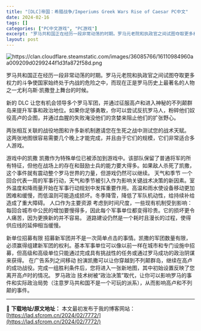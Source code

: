 ```yaml
---
title: "[DLC]帝国：希腊战争/Imperiums Greek Wars Rise of Caesar PC中文"
date: 2024-02-16
tags: []
categories: ["PC中文游戏", "PC游戏"]
excerpt: "罗马共和国正在经历一段非常动荡的时期。罗马元老院和执政官之间试图夺取更多权力的斗争使国家始终处于内战的危险之中，而现在正是罗马历史上最著名的人物之一尤利乌斯·凯撒登上舞台的时候。 新的 DLC 让您有机会领导多个罗马军团，并通过征服高卢和进入神秘的不列颠群岛来提升军事和政治地位。如果你足够勇敢，你可&hellip;"
layout: post
---
```


<img class="transparent aligncenter" src="https://clan.cloudflare.steamstatic.com/images/36085766/16110984960aa009209d0299244f1d3fa872f58d.png" alt="https://clan.cloudflare.steamstatic.com/images/36085766/16110984960aa009209d0299244f1d3fa872f58d.png" />

罗马共和国正在经历一段非常动荡的时期。罗马元老院和执政官之间试图夺取更多权力的斗争使国家始终处于内战的危险之中，而现在正是罗马历史上最著名的人物之一尤利乌斯·凯撒登上舞台的时候。

新的 DLC 让您有机会领导多个罗马军团，并通过征服高卢和进入神秘的不列颠群岛来提升军事和政治地位。如果你足够勇敢，你可以尝试反抗罗马人，粉碎他们奴役高卢的企图，并通过血腥的失败淹没他们的贪婪来阻止他们的扩张野心。

两张相互关联的战役地图和许多新机制邀请您在生死之战中测试您的战术天赋。
这两张地图很容易需要几个晚上才能完成，并且由于它们的规模，它们非常适合多人游戏。

游戏中的凯撒
凯撒作为特殊单位已被添加到游戏中。该部队保留了普通将军的所有特征，但他在战场上的存在和鼓励士兵的能力要大得多。如果敌人杀死了凯撒，这个事件就有震动整个罗马世界的力量，但游戏仍然可以继续。
天气和季节
一个回合代表一周的军事行动，天气和季节被引入作为影响关键战术决策的新因素。室外温度和降雨量开始在军事行动规划中发挥重要作用。高温和雨水使设备移动更加困难和缓慢，而低温则可能造成损坏。冬季降雪，降低了军队机动性，给持续补给造成了重大障碍。
人口作为主要资源
考虑到时间尺度，一些现有机制受到影响：
每回合城市中公民的增加要慢得多，因此每个军事单位都变得珍贵。它的损坏更令人痛苦，因为更换新的并不容易。
道路建设仍然是一个耗时且漫长的过程，使得供应线的延伸相当缓慢。

新单位招募有限
招募新军团并不是一次简单点击的事情。凯撒的军团数量有限，必须赢得组建新军团的权利。基本军事单位可以像以前一样在城市和专门设施中招募，但高级和高级单位只能通过完成具有挑战性的任务或通过罗马成功的政治阴谋来获得。
在广告系列之间移动
扮演凯撒可以让你穿越到不列颠群岛，继续在高卢的成功战役。完成一组胜利条件后，您将进入一张新地图，其中初始设置反映了您离开高卢时的情况。
罗马政治
技术树被“政治决策”取代，让你可以影响罗马的事件和实际政治局势（注意罗马共和国不是一个可玩的派系），从而影响高卢和不列颠的事件。

---
📖 **下载地址/原文地址：** 本文最初发布于我的博客网站：[https://lad.sfcrom.cn/2024/02/7772/](https://lad.sfcrom.cn/2024/02/7772/)
